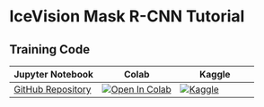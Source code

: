 # IceVision Mask R-CNN Tutorial





## Training Code

| Jupyter Notebook                                             | Colab                                                        | &nbsp;&nbsp;&nbsp;&nbsp;&nbsp;&nbsp;&nbsp;&nbsp;Kaggle&nbsp;&nbsp;&nbsp;&nbsp;&nbsp;&nbsp;&nbsp;&nbsp; |
| ------------------------------------------------------------ | ------------------------------------------------------------ | ------------------------------------------------------------ |
| [GitHub Repository](https://github.com/cj-mills/icevision-mask-rcnn-tutorial/blob/main/notebooks/Icevision_Mask_RCNN_Student_ID_Colab.ipynb) | [![Open In Colab](https://colab.research.google.com/assets/colab-badge.svg)](https://colab.research.google.com/github/cj-mills/icevision-mask-rcnn-tutorial/blob/main/notebooks/Icevision_Mask_RCNN_Student_ID_Colab.ipynb) | [![Kaggle](https://kaggle.com/static/images/open-in-kaggle.svg)](https://kaggle.com/kernels/welcome?src=https://github.com/cj-mills/icevision-mask-rcnn-tutorial/blob/main/notebooks/Icevision_Mask_RCNN_Student_ID_Kaggle.ipynb) |